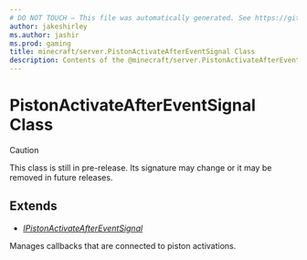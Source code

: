 ```yaml
---
# DO NOT TOUCH — This file was automatically generated. See https://github.com/mojang/minecraftapidocsgenerator to modify descriptions, examples, etc.
author: jakeshirley
ms.author: jashir
ms.prod: gaming
title: minecraft/server.PistonActivateAfterEventSignal Class
description: Contents of the @minecraft/server.PistonActivateAfterEventSignal class.
---
```

# PistonActivateAfterEventSignal Class

> [!CAUTION]
> This class is still in pre-release.  Its signature may change or it may be removed in future releases.

## Extends
- [*IPistonActivateAfterEventSignal*](IPistonActivateAfterEventSignal.md)

Manages callbacks that are connected to piston activations.
